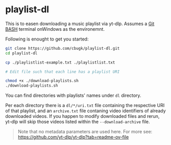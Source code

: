 # playlist-dl

This is to easen downloading a music playlist via yt-dlp.
Assumes a [Git BASH](https://git-scm.com/download/win) terminal onWindows as the environemnt.

Following is enought to get you started:

```bash
git clone https://github.com/cbugk/playlist-dl.git
cd playlist-dl
```

```bash
cp ./playlistlist-example.txt ./playlistlist.txt

# Edit file such that each line has a playlist URI
```

```bash
chmod +x ./download-playlists.sh
./download-playlists.sh
```

You can find directories with playlists' names under `dl` directory.

Per each directory there is a `dl/*/uri.txt` file containing the respective URI of that playlist,
and an `archive.txt` file contaning video identifiers of already downloaded videos. If you happen
to modify downloaded files and rerun, yt-dlp will skip those videos listed within the `--download-archive`
file.

> Note that no metadata parameters are used here. For more see: https://github.com/yt-dlp/yt-dlp?tab=readme-ov-file

